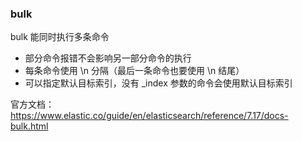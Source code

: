 ### bulk 
bulk 能同时执行多条命令
- 部分命令报错不会影响另一部分命令的执行
- 每条命令使用 \n 分隔（最后一条命令也要使用 \n 结尾）
- 可以指定默认目标索引，没有 _index 参数的命令会使用默认目标索引

官方文档：https://www.elastic.co/guide/en/elasticsearch/reference/7.17/docs-bulk.html
